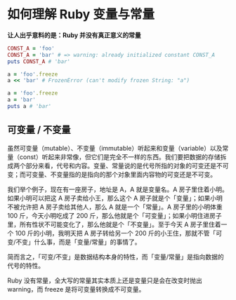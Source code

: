 # 如何理解 Ruby 变量与常量

**让人出乎意料的是：Ruby 并没有真正意义的常量**

```ruby
CONST_A = 'foo'
CONST_A = 'bar' # => warning: already initialized constant CONST_A
puts CONST_A # 'bar'
```

```ruby
a = 'foo'.freeze
a << 'bar' # FrozenError (can't modify frozen String: "a")
```

```ruby
a = 'foo'.freeze
a = 'bar'
puts a # 'bar'
```

## 可变量 / 不变量

虽然可变量（mutable）、不变量（immutable）听起来和变量（variable）以及常量（const）听起来非常像，但它们是完全不一样的东西。我们要把数据的存储拆成两个部分来看，代号和内容。变量、常量说的是代号所指的对象的可变还是不可变；而可变量、不变量指的是指向的那个对象里面内容物的可变还是不可变。

我们举个例子，现在有一座房子，地址是 A，A 就是变量名。A 房子里住着小明。如果小明可以把这 A 房子卖给小王，那么这个 A 房子就是个「变量」；如果小明不被允许把 A 房子卖给其他人，那么 A 就是一个「常量」。A 房子里的小明体重 100 斤，今天小明吃成了 200 斤，那么他就是个「可变量」；如果小明住进房子里，所有性状不可能变化了，那么他就是个「不变量」。至于今天 A 房子里住着一个 100 斤的小明，我明天把 A 房子转给另一个 200 斤的小王住，那就不管「可变/不变」什么事，而是「变量/常量」的事情了。

简而言之，「可变/不变」是数据结构本身的特性，而「变量/常量」是指向数据的代号的特性。

Ruby 没有常量，全大写的常量其实本质上还是变量只是会在改变时抛出 warning，而 freeze 是将可变量转换成不可变量。
